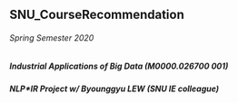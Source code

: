 ## SNU_CourseRecommendation
###### Spring Semester 2020 
##### Industrial Applications of Big Data (M0000.026700 001)
##### NLP*IR Project w/ Byounggyu LEW (SNU IE colleague)
